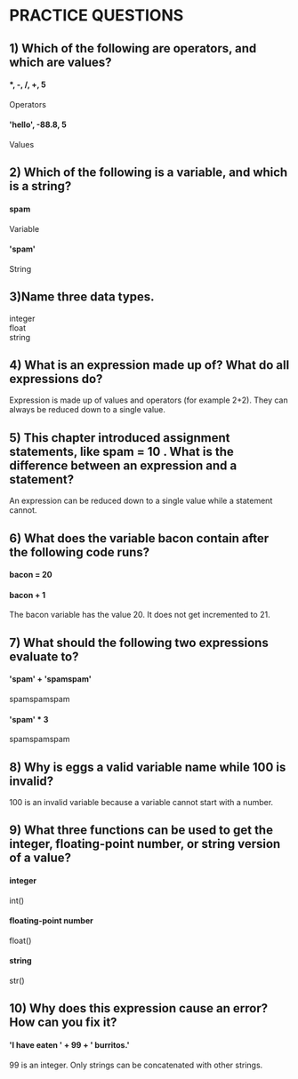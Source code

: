 # PRACTICE QUESTIONS

## 1) Which of the following are operators, and which are values?

#### *, -, /, +, 5
Operators

#### 'hello', -88.8, 5
Values

## 2) Which of the following is a variable, and which is a string?

#### spam
Variable

#### 'spam'
String

## 3)Name three data types.

integer<br />
float<br />
string<br />

## 4) What is an expression made up of? What do all expressions do?

Expression is made up of values and operators (for example 2+2). They can always be reduced down to a single value.

## 5) This chapter introduced assignment statements, like spam = 10 . What is the difference between an expression and a statement?

An expression can be reduced down to a single value while a statement cannot.

## 6) What does the variable bacon contain after the following code runs?

#### bacon = 20
#### bacon + 1

The bacon variable has the value 20. It does not get incremented to 21.

## 7) What should the following two expressions evaluate to?

#### 'spam' + 'spamspam'
spamspamspam

#### 'spam' * 3
spamspamspam

## 8) Why is eggs a valid variable name while 100 is invalid?

100 is an invalid variable because a variable cannot start with a number.

## 9) What three functions can be used to get the integer, floating-point number, or string version of a value?

#### integer
int()

#### floating-point number
float()

#### string
str()

## 10) Why does this expression cause an error? How can you fix it?

#### 'I have eaten ' + 99 + ' burritos.'

99 is an integer. Only strings can be concatenated with other strings.
